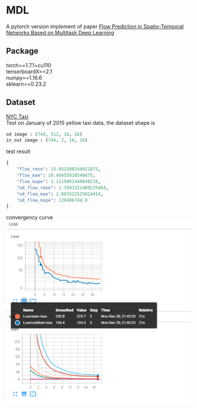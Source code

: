 # MDL
A pytorch version implement of paper [Flow Prediction in Spatio-Temporal Networks Based on Multitask Deep Learning](http://urban-computing.com/pdf/TKDE2019ZhangZheng.pdf)

## Package
torch==1.7.1+cu110  
tensorboardX==2.1  
numpy==1.16.6  
sklearn==0.23.2  

## Dataset
[NYC Taxi](https://www1.nyc.gov/site/tlc/about/tlc-trip-record-data.page)  
Test on January of 2015 yellow taxi data, the dataset shape is  
```python
od image : (744, 512, 16, 16)
in_out image : (744, 2, 16, 16)
```
test result
```python
{
    "flow_rmse": 15.852508544921875,  
    "flow_mae": 10.48455810546875,  
    "flow_mape": 1.1115001440048218,  
    "od_flow_rmse": 1.3503321409225464,  
    "od_flow_mae": 1.083322525024414,  
    "od_flow_mape": 120486744.0  
}
```
convergency curve
![convergency](./image/loss.png)

